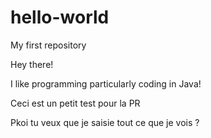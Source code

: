 # hello-world
My first repository

Hey there!

I like programming particularly coding in Java!


Ceci est un petit test pour la PR


Pkoi tu veux que je saisie tout ce que je vois ?
